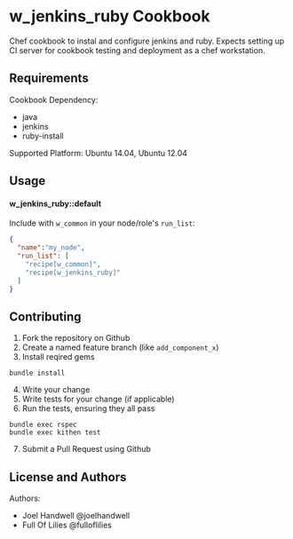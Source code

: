 w_jenkins_ruby Cookbook
==================

Chef cookbook to instal and configure jenkins and ruby. Expects setting up CI server for cookbook testing and deployment as a chef workstation.

Requirements
------------
Cookbook Dependency:

* java
* jenkins
* ruby-install

Supported Platform:
Ubuntu 14.04, Ubuntu 12.04

Usage
-----
#### w_jenkins_ruby::default

Include with `w_common` in your node/role's `run_list`:

```json
{
  "name":"my_node",
  "run_list": [
    "recipe[w_common]",
    "recipe[w_jenkins_ruby]"
  ]
}
```

Contributing
------------
1. Fork the repository on Github
2. Create a named feature branch (like `add_component_x`)
3. Install reqired gems
```
bundle install
```
4. Write your change
5. Write tests for your change (if applicable)
6. Run the tests, ensuring they all pass
```
bundle exec rspec
bundle exec kithen test
```
7. Submit a Pull Request using Github

License and Authors
-------------------
Authors: 
* Joel Handwell @joelhandwell 
* Full Of Lilies @fulloflilies
